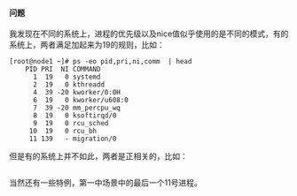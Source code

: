 #### 问题
我发现在不同的系统上，进程的优先级以及nice值似乎使用的是不同的模式，有的系统上，两者满足加起来为19的规则，比如：
```
[root@node1 ~]# ps -eo pid,pri,ni,comm  | head
    PID PRI  NI COMMAND
      1  19   0 systemd
      2  19   0 kthreadd
      4  39 -20 kworker/0:0H
      6  19   0 kworker/u608:0
      7  39 -20 mm_percpu_wq
      8  19   0 ksoftirqd/0
      9  19   0 rcu_sched
     10  19   0 rcu_bh
     11 139   - migration/0
  ```
  但是有的系统上并不如此，两者是正相关的，比如：
  ```
  ```
  
  当然还有一些特例，第一中场景中的最后一个11号进程。
  
